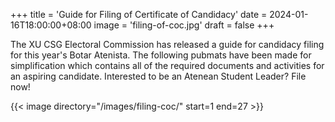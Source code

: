+++
title = 'Guide for Filing of Certificate of Candidacy'
date = 2024-01-16T18:00:00+08:00
image = 'filing-of-coc.jpg'
draft = false
+++


The XU CSG Electoral Commission has released a guide for candidacy filing for this year's Botar Atenista. The following pubmats have been made for simplification which contains all of the required documents and activities for an aspiring candidate. Interested to be an Atenean Student Leader? File now!

{{< image directory="/images/filing-coc/" start=1 end=27 >}}


